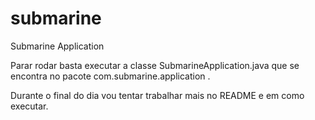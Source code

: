 # submarine
Submarine Application

Parar rodar basta executar a classe SubmarineApplication.java que se encontra no pacote com.submarine.application .

Durante o final do dia vou tentar trabalhar mais no README e em como executar.

